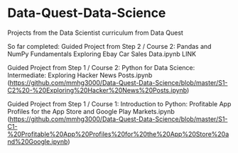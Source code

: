 # Data-Quest-Data-Science
Projects from the Data Scientist curriculum from Data Quest

So far completed:
Guided Project from Step 2 / Course 2: Pandas and NumPy Fundamentals
Exploring Ebay Car Sales Data.ipynb
LINK

Guided Project from Step 1 / Course 2: Python for Data Science: Intermediate:
Exploring Hacker News Posts.ipynb
(https://github.com/mmhg3000/Data-Quest-Data-Science/blob/master/S1-C2%20-%20Exploring%20Hacker%20News%20Posts.ipynb)


Guided Project from Step 1 / Course 1: Introduction to Python:
Profitable App Profiles for the App Store and Google Play Markets.ipynb
(https://github.com/mmhg3000/Data-Quest-Data-Science/blob/master/S1-C1-%20Profitable%20App%20Profiles%20for%20the%20App%20Store%20and%20Google.ipynb)
